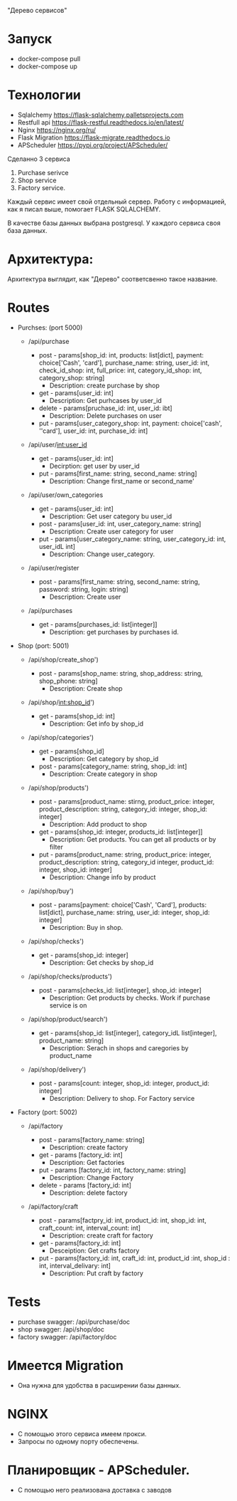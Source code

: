 "Дерево сервисов"
# Запуск
* docker-compose pull
* docker-compose up
# Технологии
* Sqlalchemy https://flask-sqlalchemy.palletsprojects.com
* Restfull api https://flask-restful.readthedocs.io/en/latest/
* Nginx https://nginx.org/ru/
* Flask Migration https://flask-migrate.readthedocs.io
* APScheduler https://pypi.org/project/APScheduler/

Сделанно 3 сервиса
1) Purchase serivce
2) Shop service
3) Factory service.

Каждый сервис имеет свой отдельный сервер. 
Работу с информацией, как я писал выше, помогает FLASK SQLALCHEMY.

В качестве базы данных выбрана postgresql. У каждого сервиса своя база данных.

# Архитектура:

Архитектура выглядит, как "Дерево" соответсвенно такое название.

# Routes

*   Purchses: (port 5000)

    * /api/purchase 
        * post - params[shop_id: int, products: list[dict], payment: choice['Cash', 'card'], purchase_name: string, user_id: int, check_id_shop: int, full_price: int, category_id_shop: int, category_shop: string]
            * Description: create purchase by shop
        * get - params[user_id: int]
            * Description: Get purhcases by user_id
        * delete - params[pruchase_id: int, user_id: ibt]
            * Description: Delete purchases on user
        * put - params[user_category_shop: int, payment: choice['cash', ''card'], user_id: int, purchase_id: int]

    * /api/user/<int:user_id>
        * get - params[user_id: int]
            * Decirption: get user by user_id
        * put - params[first_name: string, second_name: string]
            * Description: Change first_name or second_name'
            
    * /api/user/own_categories
        * get - params[user_id: int]
            * Description: Get user category bu user_id
        * post - params[user_id: int, user_category_name: string]
            * Description: Create user category for user
        * put - params[user_category_name: string, user_category_id: int, user_idL int]
            * Description: Change user_category. 

    * /api/user/register
        * post - params[first_name: string, second_name: string, password: string, login: string]
            * Description: Create user

    * /api/purchases
        * get - params[purchases_id: list[integer]]
            * Description: get purchases by purchases id.

*   Shop (port: 5001)

    * /api/shop/create_shop')
        * post - params[shop_name: string, shop_address: string, shop_phone: string]
            * Description: Create shop
            
    * /api/shop/<int:shop_id>')
        * get - params[shop_id: int]
            * Description: Get info by shop_id

    * /api/shop/categories')
        * get - params[shop_id]
            * Description: Get category by shop_id
        * post - params[category_name: string, shop_id: int]
            * Description: Create category in shop

    * /api/shop/products')
        * post - params[product_name: stirng, product_price: integer, product_description: string, category_id: integer, shop_id: integer]
            * Description: Add product to shop
        * get - params[shop_id: integer, products_id: list[integer]]
            * Description: Get products. You can get all products or by filter
        * put - params[product_name: string, product_price: integer, product_description: string, category_id integer, product_id: integer, shop_id: integer]
            * Description: Change info by product

    * /api/shop/buy')
        * post - params[payment: choice['Cash', 'Card'], products: list[dict], purchase_name: string, user_id: integer, shop_id: integer]
            * Description: Buy in shop.

    * /api/shop/checks')
        * get - params[shop_id: integer]
            * Description: Get checks by shop_id

    * /api/shop/checks/products')
        * post - params[checks_id: list[integer], shop_id: integer]
            * Description: Get products by checks. Work if purchase service is on
            
    * /api/shop/product/search')
        * get - params[shop_id: list[integer], category_idL list[integer], product_name: string]
            * Description: Serach in shops and caregories by product_name

    * /api/shop/delivery')
        * post - params[count: integer, shop_id: integer, product_id: integer]
            * Description: Delivery to shop. For Factory service

*   Factory (port: 5002)

    *  /api/factory
        *   post - params[factory_name: string]
            * Description: create factory
        *   get - params [factory_id: int]
            * Description: Get factories
        *   put - params [factory_id: int, factory_name: string]
            * Description: Change Factory
        *   delete - params [factory_id: int]
            * Description: delete factory

    *  /api/factory/craft
        *   post - params[factpry_id: int, product_id: int, shop_id: int, craft_count: int, interval_count: int]
            * Description: create craft for factory
        *   get - params[factory_id: int]
            * Desceiption: Get crafts factory
        *   put - params[factory_id: int, craft_id: int, product_id :int, shop_id : int, interval_delivary: int]
            * Description: Put craft by factory
# Tests

* purchase swagger: /api/purchase/doc
* shop swagger: /api/shop/doc
* factory swagger: /api/factory/doc

# Имеется Migration
* Она нужна для удобства в расширении базы данных.

# NGINX

* С помощью этого сервиса имеем прокси.
* Запросы по одному порту обеспечены.

# Планировщик - APScheduler.
* С помощью него реализована доставка с заводов

